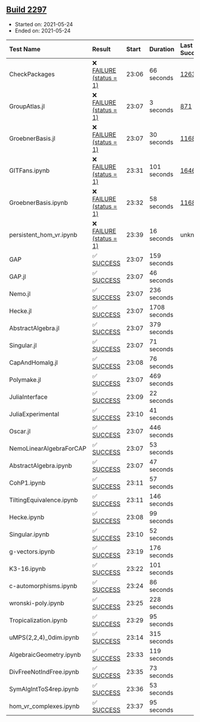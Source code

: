 ## [Build 2297](https://oscarci.mathematik.uni-kl.de/job/oscar-stable/2297/)

* Started on: 2021-05-24
* Ended on: 2021-05-24

| Test Name    | Result | Start | Duration | Last Success | First Failure |
|:-------------|:-------|:------|:---------|:-------------|:--------------|
| CheckPackages | ❌ [FAILURE (status = 1)](https://oscarci.mathematik.uni-kl.de/job/oscar-stable/2297/artifact/logs/build-2297/CheckPackages.log) | 23:06 | 66 seconds | [1263](https://oscarci.mathematik.uni-kl.de/job/oscar-stable/1263/) | [1264](https://oscarci.mathematik.uni-kl.de/job/oscar-stable/1264/) |
| GroupAtlas.jl | ❌ [FAILURE (status = 1)](https://oscarci.mathematik.uni-kl.de/job/oscar-stable/2297/artifact/logs/build-2297/GroupAtlas.jl.log) | 23:07 | 3 seconds | [871](https://oscarci.mathematik.uni-kl.de/job/oscar-stable/871/) | [872](https://oscarci.mathematik.uni-kl.de/job/oscar-stable/872/) |
| GroebnerBasis.jl | ❌ [FAILURE (status = 1)](https://oscarci.mathematik.uni-kl.de/job/oscar-stable/2297/artifact/logs/build-2297/GroebnerBasis.jl.log) | 23:07 | 30 seconds | [1168](https://oscarci.mathematik.uni-kl.de/job/oscar-stable/1168/) | [1169](https://oscarci.mathematik.uni-kl.de/job/oscar-stable/1169/) |
| GITFans.ipynb | ❌ [FAILURE (status = 1)](https://oscarci.mathematik.uni-kl.de/job/oscar-stable/2297/artifact/logs/build-2297/GITFans.ipynb.log) | 23:31 | 101 seconds | [1646](https://oscarci.mathematik.uni-kl.de/job/oscar-stable/1646/) | [1647](https://oscarci.mathematik.uni-kl.de/job/oscar-stable/1647/) |
| GroebnerBasis.ipynb | ❌ [FAILURE (status = 1)](https://oscarci.mathematik.uni-kl.de/job/oscar-stable/2297/artifact/logs/build-2297/GroebnerBasis.ipynb.log) | 23:32 | 58 seconds | [1168](https://oscarci.mathematik.uni-kl.de/job/oscar-stable/1168/) | [1169](https://oscarci.mathematik.uni-kl.de/job/oscar-stable/1169/) |
| persistent_hom_vr.ipynb | ❌ [FAILURE (status = 1)](https://oscarci.mathematik.uni-kl.de/job/oscar-stable/2297/artifact/logs/build-2297/persistent_hom_vr.ipynb.log) | 23:39 | 16 seconds | unknown | unknown |
| GAP | ✅ [SUCCESS](https://oscarci.mathematik.uni-kl.de/job/oscar-stable/2297/artifact/logs/build-2297/GAP.log) | 23:07 | 159 seconds |  |  |
| GAP.jl | ✅ [SUCCESS](https://oscarci.mathematik.uni-kl.de/job/oscar-stable/2297/artifact/logs/build-2297/GAP.jl.log) | 23:07 | 46 seconds |  |  |
| Nemo.jl | ✅ [SUCCESS](https://oscarci.mathematik.uni-kl.de/job/oscar-stable/2297/artifact/logs/build-2297/Nemo.jl.log) | 23:07 | 236 seconds |  |  |
| Hecke.jl | ✅ [SUCCESS](https://oscarci.mathematik.uni-kl.de/job/oscar-stable/2297/artifact/logs/build-2297/Hecke.jl.log) | 23:07 | 1708 seconds |  |  |
| AbstractAlgebra.jl | ✅ [SUCCESS](https://oscarci.mathematik.uni-kl.de/job/oscar-stable/2297/artifact/logs/build-2297/AbstractAlgebra.jl.log) | 23:07 | 379 seconds |  |  |
| Singular.jl | ✅ [SUCCESS](https://oscarci.mathematik.uni-kl.de/job/oscar-stable/2297/artifact/logs/build-2297/Singular.jl.log) | 23:07 | 71 seconds |  |  |
| CapAndHomalg.jl | ✅ [SUCCESS](https://oscarci.mathematik.uni-kl.de/job/oscar-stable/2297/artifact/logs/build-2297/CapAndHomalg.jl.log) | 23:08 | 76 seconds |  |  |
| Polymake.jl | ✅ [SUCCESS](https://oscarci.mathematik.uni-kl.de/job/oscar-stable/2297/artifact/logs/build-2297/Polymake.jl.log) | 23:07 | 469 seconds |  |  |
| JuliaInterface | ✅ [SUCCESS](https://oscarci.mathematik.uni-kl.de/job/oscar-stable/2297/artifact/logs/build-2297/JuliaInterface.log) | 23:09 | 22 seconds |  |  |
| JuliaExperimental | ✅ [SUCCESS](https://oscarci.mathematik.uni-kl.de/job/oscar-stable/2297/artifact/logs/build-2297/JuliaExperimental.log) | 23:10 | 41 seconds |  |  |
| Oscar.jl | ✅ [SUCCESS](https://oscarci.mathematik.uni-kl.de/job/oscar-stable/2297/artifact/logs/build-2297/Oscar.jl.log) | 23:07 | 446 seconds |  |  |
| NemoLinearAlgebraForCAP | ✅ [SUCCESS](https://oscarci.mathematik.uni-kl.de/job/oscar-stable/2297/artifact/logs/build-2297/NemoLinearAlgebraForCAP.log) | 23:07 | 53 seconds |  |  |
| AbstractAlgebra.ipynb | ✅ [SUCCESS](https://oscarci.mathematik.uni-kl.de/job/oscar-stable/2297/artifact/logs/build-2297/AbstractAlgebra.ipynb.log) | 23:07 | 47 seconds |  |  |
| CohP1.ipynb | ✅ [SUCCESS](https://oscarci.mathematik.uni-kl.de/job/oscar-stable/2297/artifact/logs/build-2297/CohP1.ipynb.log) | 23:11 | 57 seconds |  |  |
| TiltingEquivalence.ipynb | ✅ [SUCCESS](https://oscarci.mathematik.uni-kl.de/job/oscar-stable/2297/artifact/logs/build-2297/TiltingEquivalence.ipynb.log) | 23:11 | 146 seconds |  |  |
| Hecke.ipynb | ✅ [SUCCESS](https://oscarci.mathematik.uni-kl.de/job/oscar-stable/2297/artifact/logs/build-2297/Hecke.ipynb.log) | 23:08 | 99 seconds |  |  |
| Singular.ipynb | ✅ [SUCCESS](https://oscarci.mathematik.uni-kl.de/job/oscar-stable/2297/artifact/logs/build-2297/Singular.ipynb.log) | 23:10 | 52 seconds |  |  |
| g-vectors.ipynb | ✅ [SUCCESS](https://oscarci.mathematik.uni-kl.de/job/oscar-stable/2297/artifact/logs/build-2297/g-vectors.ipynb.log) | 23:19 | 176 seconds |  |  |
| K3-16.ipynb | ✅ [SUCCESS](https://oscarci.mathematik.uni-kl.de/job/oscar-stable/2297/artifact/logs/build-2297/K3-16.ipynb.log) | 23:22 | 101 seconds |  |  |
| c-automorphisms.ipynb | ✅ [SUCCESS](https://oscarci.mathematik.uni-kl.de/job/oscar-stable/2297/artifact/logs/build-2297/c-automorphisms.ipynb.log) | 23:24 | 86 seconds |  |  |
| wronski-poly.ipynb | ✅ [SUCCESS](https://oscarci.mathematik.uni-kl.de/job/oscar-stable/2297/artifact/logs/build-2297/wronski-poly.ipynb.log) | 23:25 | 228 seconds |  |  |
| Tropicalization.ipynb | ✅ [SUCCESS](https://oscarci.mathematik.uni-kl.de/job/oscar-stable/2297/artifact/logs/build-2297/Tropicalization.ipynb.log) | 23:29 | 95 seconds |  |  |
| uMPS(2,2,4)_0dim.ipynb | ✅ [SUCCESS](https://oscarci.mathematik.uni-kl.de/job/oscar-stable/2297/artifact/logs/build-2297/uMPS-2-2-4-_0dim.ipynb.log) | 23:14 | 315 seconds |  |  |
| AlgebraicGeometry.ipynb | ✅ [SUCCESS](https://oscarci.mathematik.uni-kl.de/job/oscar-stable/2297/artifact/logs/build-2297/AlgebraicGeometry.ipynb.log) | 23:33 | 119 seconds |  |  |
| DivFreeNotIndFree.ipynb | ✅ [SUCCESS](https://oscarci.mathematik.uni-kl.de/job/oscar-stable/2297/artifact/logs/build-2297/DivFreeNotIndFree.ipynb.log) | 23:35 | 73 seconds |  |  |
| SymAlgIntToS4rep.ipynb | ✅ [SUCCESS](https://oscarci.mathematik.uni-kl.de/job/oscar-stable/2297/artifact/logs/build-2297/SymAlgIntToS4rep.ipynb.log) | 23:36 | 53 seconds |  |  |
| hom_vr_complexes.ipynb | ✅ [SUCCESS](https://oscarci.mathematik.uni-kl.de/job/oscar-stable/2297/artifact/logs/build-2297/hom_vr_complexes.ipynb.log) | 23:37 | 95 seconds |  |  |

